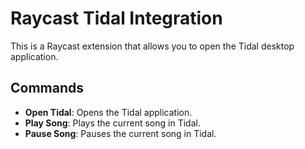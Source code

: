 # Raycast Tidal Integration

This is a Raycast extension that allows you to open the Tidal desktop application.

## Commands

- **Open Tidal**: Opens the Tidal application.
- **Play Song**: Plays the current song in Tidal.
- **Pause Song**: Pauses the current song in Tidal.

